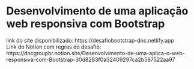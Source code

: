 <h1>Desenvolvimento de uma aplicação web responsiva com Bootstrap</h1>
link do site disponibilizado: https://desafiobootstrap-dnc.netlify.app<br>
Link do Notion com regras do desafio: https://dncgroupbr.notion.site/Desenvolvimento-de-uma-aplica-o-web-responsiva-com-Bootstrap-30d8283f0a32409297ca2b587522aa97<br>

